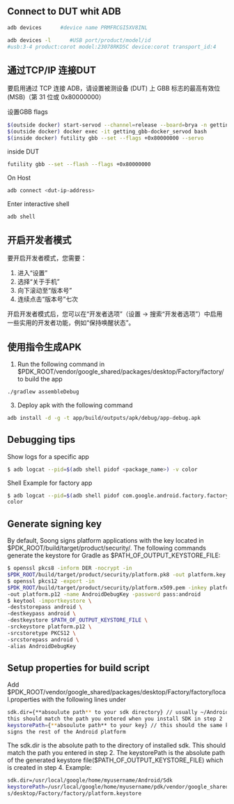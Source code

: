## Connect to DUT whit ADB

```sh
adb devices      #device name PRMFRCGI5XV8INL

adb devices -l      #USB port/product/model/id
#usb:3-4 product:corot model:23078RKD5C device:corot transport_id:4
```
## 通过TCP/IP 连接DUT

要启用通过 TCP 连接 ADB，请设置被测设备 (DUT) 上 GBB 标志的最高有效位 (MSB)（第 31 位或 0x80000000）

设置GBB flags
```sh
$(outside docker) start-servod --channel=release --board=brya -n getting_gbb
$(outside docker) docker exec -it getting_gbb-docker_servod bash
$(inside docker) futility gbb --set --flags +0x80000000 --servo
```
inside DUT
```sh
futility gbb --set --flash --flags +0x80000000
```
On Host
```sh
adb connect <dut-ip-address>
```
Enter interactive shell
```sh
adb shell
```

## 开启开发者模式
要开启开发者模式，您需要：
1. 进入“设置”
2. 选择“关于手机”
3. 向下滚动至“版本号”
4. 连续点击“版本号”七次

开启开发者模式后，您可以在“开发者选项”（设置 -> 搜索“开发者选项”）中启用一些实用的开发者功能，例如“保持唤醒状态”。


## 使用指令生成APK

1. Run the following command in
$PDK_ROOT/vendor/google_shared/packages/desktop/Factory/factory/ to build the
app
```sh
./gradlew assembleDebug
```
3. Deploy apk with the following command
```sh
adb install -d -g -t app/build/outputs/apk/debug/app-debug.apk
```

## Debugging tips
Show logs for a specific app
```sh
$ adb logcat --pid=$(adb shell pidof <package_name>) -v color
```
Shell
Example for factory app
```sh
$ adb logcat --pid=$(adb shell pidof com.google.android.factory.factory) -v
color
```

## Generate signing key
By default, Soong signs platform applications with the key located in
$PDK_ROOT/build/target/product/security/. The following commands generate the
keystore for Gradle as $PATH_OF_OUTPUT_KEYSTORE_FILE:
```sh
$ openssl pkcs8 -inform DER -nocrypt -in
$PDK_ROOT/build/target/product/security/platform.pk8 -out platform.key
$ openssl pkcs12 -export -in
$PDK_ROOT/build/target/product/security/platform.x509.pem -inkey platform.key
-out platform.p12 -name AndroidDebugKey -password pass:android
$ keytool -importkeystore \
-deststorepass android \
-destkeypass android \
-destkeystore $PATH_OF_OUTPUT_KEYSTORE_FILE \
-srckeystore platform.p12 \
-srcstoretype PKCS12 \
-srcstorepass android \
-alias AndroidDebugKey
```

## Setup properties for build script
Add $PDK_ROOT/vendor/google_shared/packages/desktop/Factory/factory/local.properties
with the following lines under
```sh
sdk.dir={**absoulute path** to your sdk directory} // usually ~/Android/Sdk,
this should match the path you entered when you install SDK in step 2
keystorePath={**absoulute path** to your key} // this should the same key that
signs the rest of the Android platform
```
The sdk.dir is the absolute path to the directory of installed sdk. This should match the path you
entered in step 2.
The keystorePath is the absolute path of the generated keystore
file($PATH_OF_OUTPUT_KEYSTORE_FILE) which is created in step 4.
Example:
```sh
sdk.dir=/usr/local/google/home/myusername/Android/Sdk
keystorePath=/usr/local/google/home/myusername/pdk/vendor/google_shared/package
s/desktop/Factory/factory/platform.keystore
```
